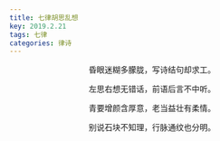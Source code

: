 ```yaml
---
title: 七律胡思乱想
key: 2019.2.21
tags: 七律
categories: 律诗
---
```


<p align="center">昏眼迷糊多朦胧，写诗结句却求工。
</p>
<p align="center">左思右想无错话，前语后言不中听。
</p>
<p align="center">青要增颜含厚意，老当益壮有柔情。
</p>
<p align="center">别说石块不知理，行脉通纹也分明。
</p>
<p align="center"></br>
</p>
